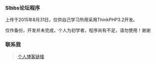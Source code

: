### Slbbs论坛程序

上传于2015年8月31日，仅供自己学习所用采用ThinkPHP3.2开发。

仅作备份，开发并未完成，个人为初学者，程序尚有不足，请勿使用！谢谢

### 联系我
> [个人博客链接](http://www.sima5.cn)
